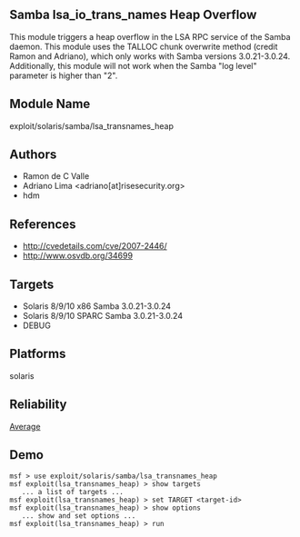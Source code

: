 ## Samba lsa_io_trans_names Heap Overflow

This module triggers a heap overflow in the LSA RPC service 
of the Samba daemon. This module uses the TALLOC chunk 
overwrite method (credit Ramon and Adriano), which only 
works with Samba versions 3.0.21-3.0.24. Additionally, this 
module will not work when the Samba "log level" parameter is 
higher than "2".


## Module Name
exploit/solaris/samba/lsa_transnames_heap

## Authors
* Ramon de C Valle
* Adriano Lima <adriano[at]risesecurity.org>
* hdm


## References
* http://cvedetails.com/cve/2007-2446/
* http://www.osvdb.org/34699



## Targets
* Solaris 8/9/10 x86 Samba 3.0.21-3.0.24
* Solaris 8/9/10 SPARC Samba 3.0.21-3.0.24
* DEBUG


## Platforms
solaris

## Reliability
[Average](https://github.com/rapid7/metasploit-framework/wiki/Exploit-Ranking)

## Demo

```
msf > use exploit/solaris/samba/lsa_transnames_heap
msf exploit(lsa_transnames_heap) > show targets
   ... a list of targets ...
msf exploit(lsa_transnames_heap) > set TARGET <target-id>
msf exploit(lsa_transnames_heap) > show options
   ... show and set options ...
msf exploit(lsa_transnames_heap) > run
```
    
    